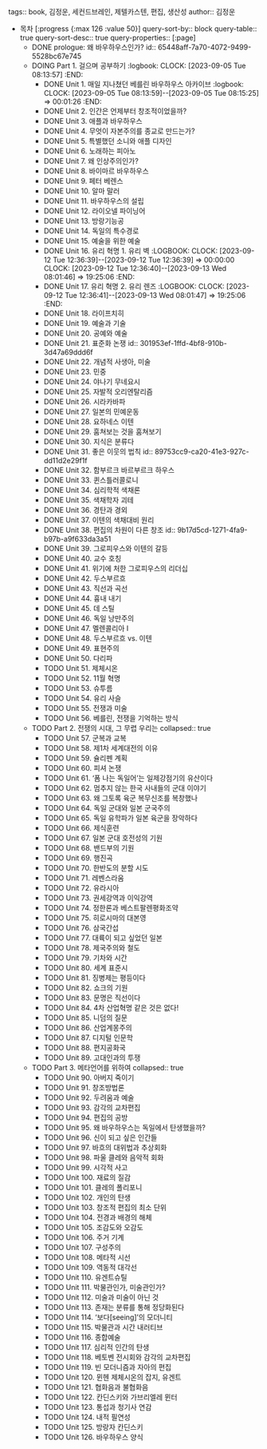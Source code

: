 tags:: book, 김정운, 세컨드브레인, 제텔카스텐, 편집, 생산성
author:: 김정운

- 목차 [:progress {:max 126 :value 50}]
  query-sort-by:: block
  query-table:: true
  query-sort-desc:: true
  query-properties:: [:page]
	- DONE prologue: 왜 바우하우스인가?
	  id:: 65448aff-7a70-4072-9499-5528bc67e745
	- DOING Part 1. 걸으며 공부하기
	  :logbook:
	  CLOCK: [2023-09-05 Tue 08:13:57]
	  :END:
		- DONE Unit 1. 매일 지나쳤던 베를린 바우하우스 아카이브
		  :logbook:
		  	  CLOCK: [2023-09-05 Tue 08:13:59]--[2023-09-05 Tue 08:15:25] =>  00:01:26
		  :END:
		- DONE Unit 2. 인간은 언제부터 창조적이었을까?
		- DONE Unit 3. 애플과 바우하우스
		- DONE Unit 4. 무엇이 자본주의를 종교로 만드는가?
		- DONE Unit 5. 특별했던 소니와 애플 디자인
		- DONE Unit 6. 노래하는 피아노
		- DONE Unit 7. 왜 인상주의인가?
		- DONE Unit 8. 바이마르 바우하우스
		- DONE Unit 9. 페터 베렌스
		- DONE Unit 10. 알마 말러
		- DONE Unit 11. 바우하우스의 설립
		- DONE Unit 12. 라이오넬 파이닝어
		- DONE Unit 13. 방랑기능공
		- DONE Unit 14. 독일의 특수경로
		- DONE Unit 15. 예술을 위한 예술
		- DONE Unit 16. 유리 혁명 1. 유리 벽
		  :LOGBOOK:
		  CLOCK: [2023-09-12 Tue 12:36:39]--[2023-09-12 Tue 12:36:39] =>  00:00:00
		  CLOCK: [2023-09-12 Tue 12:36:40]--[2023-09-13 Wed 08:01:46] =>  19:25:06
		  :END:
		- DONE Unit 17. 유리 혁명 2. 유리 렌즈
		  :LOGBOOK:
		  CLOCK: [2023-09-12 Tue 12:36:41]--[2023-09-13 Wed 08:01:47] =>  19:25:06
		  :END:
		- DONE Unit 18. 라이프치히
		- DONE Unit 19. 예술과 기술
		- DONE Unit 20. 공예와 예술
		- DONE Unit 21. 표준화 논쟁
		  id:: 301953ef-1ffd-4bf8-910b-3d47a69ddd6f
		- DONE Unit 22. 개념적 사생아, 미술
		- DONE Unit 23. 민중
		- DONE Unit 24. 야나기 무네요시
		- DONE Unit 25. 자발적 오리엔탈리즘
		- DONE Unit 26. 시라카바파
		- DONE Unit 27. 일본의 민예운동
		- DONE Unit 28. 요하네스 이텐
		- DONE Unit 29. 훔쳐보는 것을 훔쳐보기
		- DONE Unit 30. 지식은 분류다
		- DONE Unit 31. 좋은 이웃의 법칙
		  id:: 89753cc9-ca20-41e3-927c-dd11d2e29f1f
		- DONE Unit 32. 함부르크 바르부르크 하우스
		- DONE Unit 33. 퀸스틀러콜로니
		- DONE Unit 34. 심리학적 색채론
		- DONE Unit 35. 색채학자 괴테
		- DONE Unit 36. 경탄과 경외
		- DONE Unit 37. 이텐의 색채대비 원리
		- DONE Unit 38. 편집의 차원이 다른 창조
		  id:: 9b17d5cd-1271-4fa9-b97b-a9f633da3a51
		- DONE Unit 39. 그로피우스와 이텐의 갈등
		- DONE Unit 40. 교수 호칭
		- DONE Unit 41. 위기에 처한 그로피우스의 리더십
		- DONE Unit 42. 두스부르흐
		- DONE Unit 43. 직선과 곡선
		- DONE Unit 44. 흉내 내기
		- DONE Unit 45. 데 스틸
		- DONE Unit 46. 독일 낭만주의
		- DONE Unit 47. 멜렌콜리아 Ⅰ
		- DONE Unit 48. 두스부르흐 vs. 이텐
		- DONE Unit 49. 표현주의
		- DONE Unit 50. 다리파
		- TODO Unit 51. 제체시온
		- TODO Unit 52. 11월 혁명
		- TODO Unit 53. 슈투름
		- TODO Unit 54. 유리 사슬
		- TODO Unit 55. 전쟁과 미술
		- TODO Unit 56. 베를린, 전쟁을 기억하는 방식
	- TODO Part 2. 전쟁의 시대, 그 무렵 우리는
	  collapsed:: true
		- TODO Unit 57. 군복과 교복
		- TODO Unit 58. 제1차 세계대전의 이유
		- TODO Unit 59. 슐리펜 계획
		- TODO Unit 60. 피셔 논쟁
		- TODO Unit 61. ‘폼 나는 독일어’는 일제강점기의 유산이다
		- TODO Unit 62. 멈추지 않는 한국 사내들의 군대 이야기
		- TODO Unit 63. 왜 그토록 육군 복무신조를 복창했나
		- TODO Unit 64. 독일 군대와 일본 군국주의
		- TODO Unit 65. 독일 유학파가 일본 육군을 장악하다
		- TODO Unit 66. 제식훈련
		- TODO Unit 67. 일본 군대 호전성의 기원
		- TODO Unit 68. 밴드부의 기원
		- TODO Unit 69. 행진곡
		- TODO Unit 70. 한반도의 분할 시도
		- TODO Unit 71. 레벤스라움
		- TODO Unit 72. 유라시아
		- TODO Unit 73. 권세강역과 이익강역
		- TODO Unit 74. 정한론과 베스트팔렌평화조약
		- TODO Unit 75. 히로시마의 대본영
		- TODO Unit 76. 삼국간섭
		- TODO Unit 77. 대륙이 되고 싶었던 일본
		- TODO Unit 78. 제국주의와 철도
		- TODO Unit 79. 기차와 시간
		- TODO Unit 80. 세계 표준시
		- TODO Unit 81. 징병제는 평등이다
		- TODO Unit 82. 쇼크의 기원
		- TODO Unit 83. 문명은 직선이다
		- TODO Unit 84. 4차 산업혁명 같은 것은 없다!
		- TODO Unit 85. 니덤의 질문
		- TODO Unit 86. 산업계몽주의
		- TODO Unit 87. 디지털 인문학
		- TODO Unit 88. 편지공화국
		- TODO Unit 89. 고대인과의 투쟁
	- TODO Part 3. 메타언어를 위하여
	  collapsed:: true
		- TODO Unit 90. 아버지 죽이기
		- TODO Unit 91. 창조방법론
		- TODO Unit 92. 두려움과 예술
		- TODO Unit 93. 감각의 교차편집
		- TODO Unit 94. 편집의 공방
		- TODO Unit 95. 왜 바우하우스는 독일에서 탄생했을까?
		- TODO Unit 96. 신이 되고 싶은 인간들
		- TODO Unit 97. 바흐의 대위법과 추상회화
		- TODO Unit 98. 파울 클레와 음악적 회화
		- TODO Unit 99. 시각적 사고
		- TODO Unit 100. 재료의 질감
		- TODO Unit 101. 클레의 폴리포니
		- TODO Unit 102. 개인의 탄생
		- TODO Unit 103. 창조적 편집의 최소 단위
		- TODO Unit 104. 전경과 배경의 해체
		- TODO Unit 105. 조감도와 오감도
		- TODO Unit 106. 주거 기계
		- TODO Unit 107. 구성주의
		- TODO Unit 108. 메타적 시선
		- TODO Unit 109. 역동적 대각선
		- TODO Unit 110. 유겐트슈틸
		- TODO Unit 111. 박물관인가, 미술관인가?
		- TODO Unit 112. 미술과 미술이 아닌 것
		- TODO Unit 113. 존재는 분류를 통해 정당화된다
		- TODO Unit 114. ‘보다[seeing]’의 모더니티
		- TODO Unit 115. 박물관과 시간 내러티브
		- TODO Unit 116. 종합예술
		- TODO Unit 117. 심리적 인간의 탄생
		- TODO Unit 118. 베토벤 전시회와 감각의 교차편집
		- TODO Unit 119. 빈 모더니즘과 자아의 편집
		- TODO Unit 120. 뮌헨 제체시온의 잡지, 유겐트
		- TODO Unit 121. 협화음과 불협화음
		- TODO Unit 122. 칸딘스키와 가브리엘레 뮌터
		- TODO Unit 123. 통섭과 청기사 연감
		- TODO Unit 124. 내적 필연성
		- TODO Unit 125. 방랑자 칸딘스키
		- TODO Unit 126. 바우하우스 양식